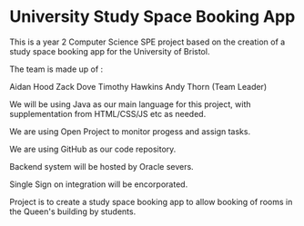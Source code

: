 # University Study Space Booking App
This is a year 2 Computer Science SPE project based on the creation of a study space booking app for the University of Bristol.

The team is made up of :

Aidan Hood
Zack Dove
Timothy Hawkins
Andy Thorn (Team Leader)

We will be using Java as our main language for this project, with supplementation from HTML/CSS/JS etc as needed.

We are using Open Project to monitor progess and assign tasks. 

We are using GitHub as our code repository.

Backend system will be hosted by Oracle severs. 

Single Sign on integration will be encorporated.

Project is to create a study space booking app to allow booking of rooms in the Queen's building by students.




